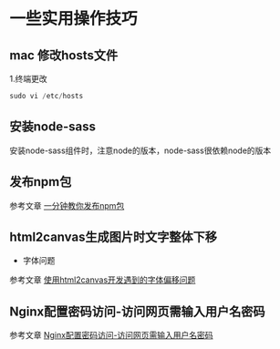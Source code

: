 # 一些实用操作技巧

## mac 修改hosts文件

1.终端更改 
```js
sudo vi /etc/hosts 
```

## 安装node-sass

安装node-sass组件时，注意node的版本，node-sass很依赖node的版本

## 发布npm包

参考文章 [一分钟教你发布npm包](https://segmentfault.com/a/1190000023075167)

## html2canvas生成图片时文字整体下移

- 字体问题

参考文章 [使用html2canvas开发遇到的字体偏移问题](https://www.cnblogs.com/caofeng11/p/13691270.html)

## Nginx配置密码访问-访问网页需输入用户名密码

参考文章 [Nginx配置密码访问-访问网页需输入用户名密码](https://segmentfault.com/a/1190000023086569)